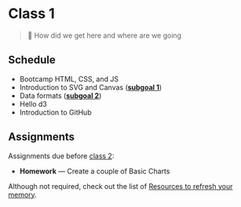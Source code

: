 # Class 1

> 🤔 How did we get here and where are we going

## Schedule

*   Bootcamp HTML, CSS, and JS
*   Introduction to SVG and Canvas ([**subgoal 1**][s1])
*   Data formats ([**subgoal 2**][s2])
*   Hello d3
*   Introduction to GitHub

## Assignments

Assignments due before [class 2][c2]:

*   **Homework** — Create a couple of Basic Charts

Although not required, check out the list of [Resources to refresh your
memory][refresh].

[c2]: class-2.md

[s1]: https://github.com/cmda-fe3/course-17-18#subgoal-1

[s2]: https://github.com/cmda-fe3/course-17-18#subgoal-2

[refresh]: readme.md#resources-to-refresh-your-memory
